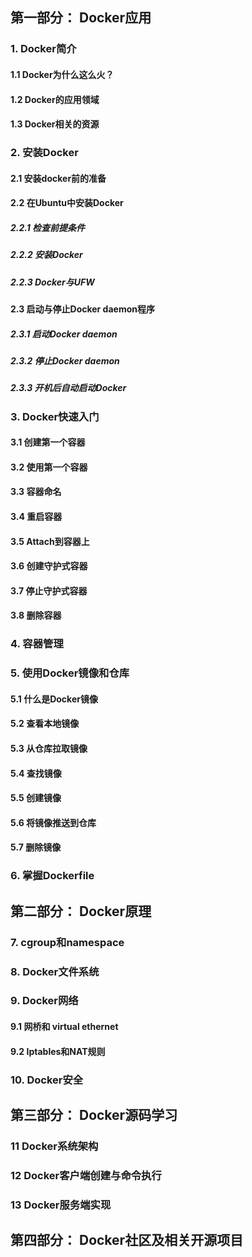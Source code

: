 ## 第一部分： Docker应用

### 1. Docker简介
#### 1.1 Docker为什么这么火？
#### 1.2 Docker的应用领域
#### 1.3 Docker相关的资源

### 2. 安装Docker

#### 2.1 安装docker前的准备

#### 2.2 在Ubuntu中安装Docker
##### 2.2.1 检查前提条件
##### 2.2.2 安装Docker
##### 2.2.3 Docker与UFW
#### 2.3 启动与停止Docker daemon程序
##### 2.3.1 启动Docker daemon
##### 2.3.2 停止Docker daemon
##### 2.3.3 开机后自动启动Docker

### 3. Docker快速入门
#### 3.1 创建第一个容器
#### 3.2 使用第一个容器
#### 3.3 容器命名
#### 3.4 重启容器
#### 3.5 Attach到容器上
#### 3.6 创建守护式容器
#### 3.7 停止守护式容器
#### 3.8 删除容器

### 4. 容器管理

### 5. 使用Docker镜像和仓库
#### 5.1 什么是Docker镜像
#### 5.2 查看本地镜像
#### 5.3 从仓库拉取镜像
#### 5.4 查找镜像
#### 5.5 创建镜像
#### 5.6 将镜像推送到仓库
#### 5.7 删除镜像

### 6. 掌握Dockerfile

## 第二部分： Docker原理


### 7. cgroup和namespace

### 8. Docker文件系统

### 9. Docker网络
#### 9.1 网桥和 virtual ethernet
#### 9.2 Iptables和NAT规则

### 10. Docker安全

## 第三部分： Docker源码学习

### 11 Docker系统架构

### 12 Docker客户端创建与命令执行

### 13 Docker服务端实现

## 第四部分： Docker社区及相关开源项目

